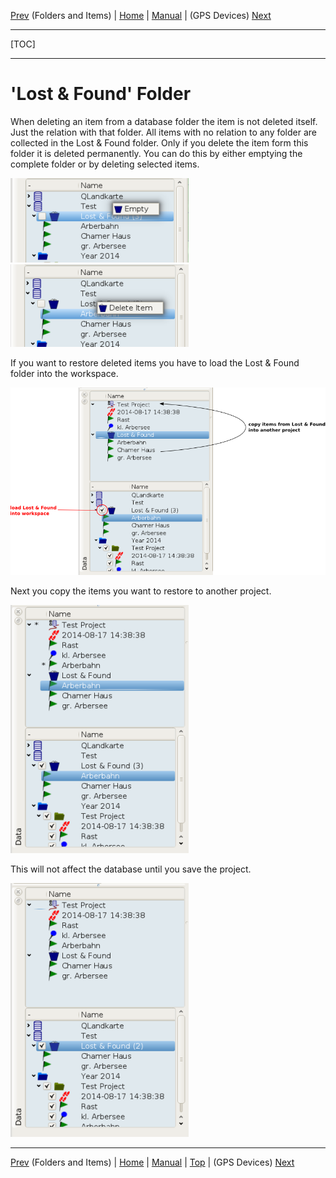 [Prev](DocGisDatabaseFoldersItems) (Folders and Items) | [Home](Home) | [Manual](DocMain) | (GPS Devices) [Next](DocGisDevices)
- - -
[TOC]
- - -

# 'Lost & Found' Folder

When deleting an item from a database folder the item is not deleted itself. Just the relation with that folder. All items with no relation to any folder are collected in the Lost & Found folder. Only if you delete the item form this folder it is deleted permanently. You can do this by either emptying the complete folder or by deleting selected items.

![maproom2](images/DocGisDatabaseLostFound/maproom1.png) ![maproom2](images/DocGisDatabaseLostFound/maproom2.png)

If you want to restore deleted items you have to load the Lost & Found folder into the workspace. 

![maproom2](images/DocGisDatabaseLostFound/maproom4.png)

Next you copy the items you want to restore to another project. 

![maproom2](images/DocGisDatabaseLostFound/maproom5.png)

This will not affect the database until you save the project.

![maproom2](images/DocGisDatabaseLostFound/maproom6.png)

- - -
[Prev](DocGisDatabaseFoldersItems) (Folders and Items) | [Home](Home) | [Manual](DocMain) | [Top](#) | (GPS Devices) [Next](DocGisDevices)
